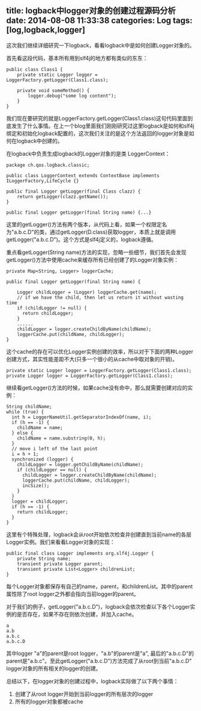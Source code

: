 title: logback中logger对象的创建过程源码分析
date: 2014-08-08 11:33:38
categories: Log
tags: [log,logback,logger]
---

这次我们继续详细研究一下logback，看看logback中是如何创建Logger对象的。

<!--more-->

首先看这段代码，基本所有用到slf4j的地方都有类似的东东：

	public class Class1 {
		private static Logger logger = LoggerFactory.getLogger(Class1.class);

		private void someMethod() {
			logger.debug("some log content");
		}
	}

我们现在要研究的就是LoggerFactory.getLogger(Class1.class)这句代码里面到底发生了什么事情。在上一个blog里面我们刚刚研究过这里logback是如何和slf4j绑定和初始化logback配置的，这次我们关注的是这个方法返回的logger对象是如何在logback中创建的。

在logback中负责生成logback的Logger对象的是类 LoggerContext：

	package ch.qos.logback.classic;

	public class LoggerContext extends ContextBase implements ILoggerFactory,LifeCycle {}

	public final Logger getLogger(final Class clazz) {
		return getLogger(clazz.getName());
	}

	public final Logger getLogger(final String name) {...}

这里的getLogger()方法有两个版本，从代码上看，如果一个权限定名为"a.b.c.D"的类，通过getLogger(D.class)获取logger，本质上就是调用getLogger("a.b.c.D")。这个方式是slf4j定义的，logback遵循。

重点看getLogger(String name)方法的实现，忽略一些细节，我们首先会发现getLogger()方法中使用cache来缓存所有已经创建了的Logger对象实例：

	private Map<String, Logger> loggerCache;

	public final Logger getLogger(final String name) {
		
	    Logger childLogger = (Logger) loggerCache.get(name);
	    // if we have the child, then let us return it without wasting time
	    if (childLogger != null) {
	      return childLogger;
	    }
		......
		childLogger = logger.createChildByName(childName);
        loggerCache.put(childName, childLogger);
	}

这个cache的存在可以优化Logger实例创建的效率，所以对于下面的两种Logger创建方式，其实性能差距不大(只多一个很小的从cache中取对象的开销)。

	private static Logger logger = LoggerFactory.getLogger(Class1.class);
	private Logger logger = LoggerFactory.getLogger(Class1.class);

继续看getLogger()方法的时候，如果cache没有命中，那么就需要创建对应的实例：

    String childName;
    while (true) {
      int h = LoggerNameUtil.getSeparatorIndexOf(name, i);
      if (h == -1) {
        childName = name;
      } else {
        childName = name.substring(0, h);
      }
      // move i left of the last point
      i = h + 1;
      synchronized (logger) {
        childLogger = logger.getChildByName(childName);
        if (childLogger == null) {
          childLogger = logger.createChildByName(childName);
          loggerCache.put(childName, childLogger);
          incSize();
        }
      }
      logger = childLogger;
      if (h == -1) {
        return childLogger;
      }
    }

这里有个特殊处理，logback会从root开始依次检查并创建直到当前name的各层Logger实例。我们来看看Logger对象的实现：

	public final class Logger implements org.slf4j.Logger {
		private String name;
		transient private Logger parent;
		transient private List<Logger> childrenList;
	}

每个Logger对象都保存有自己的name，parent，和childrenList。其中的parent属性除了root logger之外都会指向当前logger的parent。

对于我们的例子，getLogger("a.b.c.D")，logback会依次检查以下各个Logger实例的是否存在，如果不存在则依次创建，并加入cache。

	a
	a.b
	a.b.c
	a.b.c.D

其中logger "a"的parent是root logger，"a.b"的parent是"a", 最后的"a.b.c.D"的parent是"a.b.c"。至此getLogger("a.b.c.D")方法完成了从root到当前"a.b.c.D" logger对象的所有相关的logger的创建。

总结以下，在logger对象的创建过程中，logback实际做了以下两个事情：

1. 创建了从root logger开始到当前logger的所有层次的logger
2. 所有的logger对象都被cache


